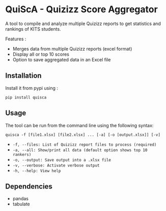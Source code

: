 # QuiScA - Quizizz Score Aggregator

A tool to compile and analyze multiple Quizizz reports to get statistics and rankings of KITS students.

Features : 
- Merges data from multiple Quizizz reports (excel format)
- Display all or top 10 scores
- Option to save aggregated data in an Excel file

## Installation

Install it from pypi using : 
```
pip install quisca
```

## Usage

The tool can be run from the command line using the following syntax:

```
quisca -f [file1.xlsx] [file2.xlsx] ... [-a] [-o [output.xlsx]] [-v]
```
- `-f, --files: List of Quizizz report files to process (required)`
- `-a, --all: Show/print all data (default option shows top 10 rankers)`
- `-o, --output: Save output into a .xlsx file`
- `-v, --verbose: Activate verbose output`
- `-h, --help: View help`

## Dependencies

- pandas
- tabulate